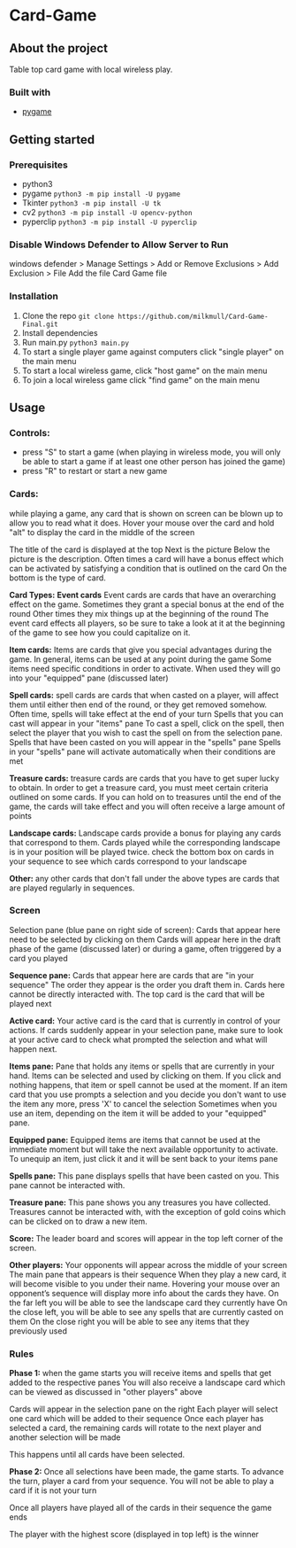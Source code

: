 # Card-Game

## About the project

Table top card game with local wireless play.

### Built with
* [pygame](https://www.pygame.org)

## Getting started

### Prerequisites
* python3
* pygame
```python3 -m pip install -U pygame```
* Tkinter
```python3 -m pip install -U tk```
* cv2
```python3 -m pip install -U opencv-python```
* pyperclip
```python3 -m pip install -U pyperclip```

### Disable Windows Defender to Allow Server to Run

windows defender > Manage Settings > Add or Remove Exclusions > Add Exclusion > File
Add the file Card Game file

### Installation
1. Clone the repo
``git clone https://github.com/milkmull/Card-Game-Final.git``
2. Install dependencies
3. Run main.py
`python3 main.py`
4. To start a single player game against computers click "single player" on the main menu
4. To start a local wireless game, click "host game" on the main menu
5. To join a local wireless game click "find game" on the main menu

## Usage

### Controls:
  * press "S" to start a game (when playing in wireless mode, you will only be able to start a game if at least one other person has joined the game)
  * press "R" to restart or start a new game
 
### Cards:
  while playing a game, any card that is shown on screen can be blown up to allow you to read what it does.
  Hover your mouse over the card and hold "alt" to display the card in the middle of the screen
 
  The title of the card is displayed at the top
  Next is the picture
  Below the picture is the description.
  Often times a card will have a bonus effect which can be activated by satisfying a condition that is outlined on the card
  On the bottom is the type of card.
 
**Card Types:**
 **Event cards**
    Event cards are cards that have an overarching effect on the game.
    Sometimes they grant a special bonus at the end of the round
    Other times they mix things up at the beginning of the round
    The event card effects all players, so be sure to take a look at it at the beginning of the game to see how you could capitalize on it.
   
**Item cards:**
    Items are cards that give you special advantages during the game.
    In general, items can be used at any point during the game
    Some items need specific conditions in order to activate. When used they will go into your "equipped" pane (discussed later)
   
 **Spell cards:**
    spell cards are cards that when casted on a player, will affect them until either then end of the round, or they get removed somehow.
    Often time, spells will take effect at the end of your turn
    Spells that you can cast will appear in your "items" pane
    To cast a spell, click on the spell, then select the player that you wish to cast the spell on from the selection pane.
    Spells that have been casted on you will appear in the "spells" pane
    Spells in your "spells" pane will activate automatically when their conditions are met
   
**Treasure cards:**
    treasure cards are cards that you have to get super lucky to obtain.
    In order to get a treasure card, you must meet certain criteria outlined on some cards.
    If you can hold on to treasures until the end of the game, the cards will take effect and you will often receive a large amount of points
   
  **Landscape cards:**
    Landscape cards provide a bonus for playing any cards that correspond to them.
    Cards played while the corresponding landscape is in your position will be played twice.
    check the bottom box on cards in your sequence to see which cards correspond to your landscape
   
  **Other:**
    any other cards that don't fall under the above types are cards that are played regularly in sequences.

### Screen
  Selection pane (blue pane on right side of screen):
    Cards that appear here need to be selected by clicking on them
    Cards will appear here in the draft phase of the game (discussed later) or during a game, often triggered by a card you played
   
  **Sequence pane:**
    Cards that appear here are cards that are "in your sequence" The order they appear is the order you draft them in.
    Cards here cannot be directly interacted with.
    The top card is the card that will be played next
   
  **Active card:**
    Your active card is the card that is currently in control of your actions.
    If cards suddenly appear in your selection pane, make sure to look at your active card to check what prompted the selection and what will happen next.
   
  **Items pane:**
    Pane that holds any items or spells that are currently in your hand.
    Items can be selected and used by clicking on them.
    If you click and nothing happens, that item or spell cannot be used at the moment.
    If an item card that you use prompts a selection and you decide you don't want to use the item any more, press 'X' to cancel the selection
    Sometimes when you use an item, depending on the item it will be added to your "equipped" pane.
 
  **Equipped pane:**
    Equipped items are items that cannot be used at the immediate moment but will take the next available opportunity to activate.
    To unequip an item, just click it and it will be sent back to your items pane
   
  **Spells pane:**
    This pane displays spells that have been casted on you.
    This pane cannot be interacted with.
 
  **Treasure pane:**
    This pane shows you any treasures you have collected.
    Treasures cannot be interacted with, with the exception of gold coins which can be clicked on to draw a new item.
   
  **Score:**
    The leader board and scores will appear in the top left corner of the screen.
   
  **Other players:**
    Your opponents will appear across the middle of your screen
    The main pane that appears is their sequence
    When they play a new card, it will become visible to you under their name.
    Hovering your mouse over an opponent’s sequence will display more info about the cards they have.
    On the far left you will be able to see the landscape card they currently have
    On the close left, you will be able to see any spells that are currently casted on them
    On the close right you will be able to see any items that they previously used

### Rules
**Phase 1:**
  when the game starts you will receive items and spells that get added to the respective panes
  You will also receive a landscape card which can be viewed as discussed in "other players" above
 
  Cards will appear in the selection pane on the right
  Each player will select one card which will be added to their sequence
  Once each player has selected a card, the remaining cards will rotate to the next player and another selection will be made
 
  This happens until all cards have been selected.
 
**Phase 2:**
  Once all selections have been made, the game starts.
  To advance the turn, player a card from your sequence.
  You will not be able to play a card if it is not your turn
 
  Once all players have played all of the cards in their sequence the game ends
 
  The player with the highest score (displayed in top left) is the winner
